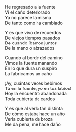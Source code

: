 He regresado a la fuente  
Vi el caño deteriorado  
Ya no parece la misma  
De tanto como ha cambiado  

Y es que vivo de recuerdos  
De viejos tiempos pasados  
De cuando íbamos juntos  
De la mano o abrazados  

Cuando al borde del camino  
Vimos la fuente manando  
En lo que dura un suspiro  
La fabricamos un caño  

¡Ay, cuántas veces bebimos  
Tú en la fuente, yo en tus labios!  
Hoy la encuentro abandonada  
Toda cubierta de cardos  

Y es que al verla tan distinta  
De cómo estaba hace un año  
Verla cubierta de broza  
Me da pena, me hace daño  